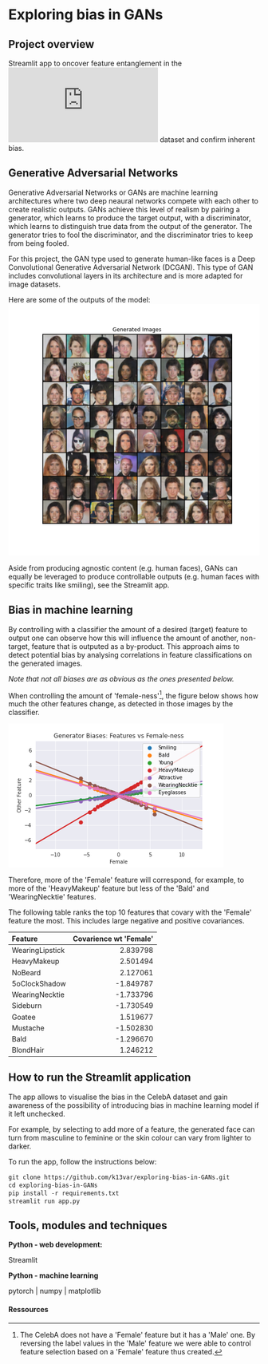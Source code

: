 # Exploring bias in GANs

## Project overview
Streamlit app to oncover feature entanglement in the ![CelebA](http://mmlab.ie.cuhk.edu.hk/projects/CelebA.html) dataset and confirm inherent bias.

## Generative Adversarial Networks
Generative Adversarial Networks or GANs are machine learning architectures where two deep neaural networks compete with each other to create realistic outputs. GANs achieve this level of realism by pairing a generator, which learns to produce the target output, with a discriminator, which learns to distinguish true data from the output of the generator. The generator tries to fool the discriminator, and the discriminator tries to keep from being fooled.

For this project, the GAN type used to generate human-like faces is a Deep Convolutional Generative Adversarial Network (DCGAN). This type of GAN includes convolutional layers in its architecture and is more adapted for image datasets.

Here are some of the outputs of the model:
![Generated Images](https://raw.githubusercontent.com/k13var/exploring-bias-in-GANs/main/img/generated_img.png)

Aside from producing agnostic content (e.g. human faces), GANs can equally be leveraged to produce controllable outputs (e.g. human faces with specific traits like smiling), see the Streamlit app. 

## Bias in machine learning
By controlling with a classifier the amount of a desired (target) feature to output one can observe how this will influence the amount of another, non-target, feature that is outputed as a by-product. This approach aims to detect potential bias by analysing correlations in feature classifications on the generated images.

*Note that not all biases are as obvious as the ones presented below.*

When controlling the amount of 'female-ness'[^1], the figure below shows how much the other features change, as detected in those images by the classifier. 

![Feature correlation graph](https://raw.githubusercontent.com/k13var/exploring-bias-in-GANs/main/img/female-ness_bias.png)

Therefore, more of the 'Female' feature will correspond, for example, to more of the 'HeavyMakeup' feature but less of the 'Bald' and 'WearingNecktie' features. 

The following table ranks the top 10 features that covary with the 'Female' feature the most. This includes large negative and positive covariances.

|     Feature     | Covarience wt 'Female' |
|:----------------|-----------------------:|
| WearingLipstick |               2.839798 |
| HeavyMakeup     |               2.501494 |
| NoBeard         |               2.127061 |
| 5oClockShadow   |              -1.849787 |
| WearingNecktie  |              -1.733796 |
| Sideburn        |              -1.730549 |
| Goatee          |               1.519677 |
| Mustache        |              -1.502830 |
| Bald            |              -1.296670 |
| BlondHair       |               1.246212 |

## How to run the Streamlit application
The app allows to visualise the bias in the CelebA dataset and gain awareness of the possibility of introducing bias in machine learning model if it left unchecked. 

For example, by selecting to add more of a feature, the generated face can turn from masculine to feminine or the skin colour can vary from lighter to darker. 

To run the app, follow the instructions below:
```
git clone https://github.com/k13var/exploring-bias-in-GANs.git
cd exploring-bias-in-GANs
pip install -r requirements.txt
streamlit run app.py
```

## Tools, modules and techniques
**Python - web development:**

Streamlit

**Python - machine learning**

pytorch | numpy | matplotlib 

#### Ressources


[^1]: The CelebA does not have a 'Female' feature but it has a 'Male' one. By reversing the label values in the 'Male' feature we were able to control feature selection based on a 'Female' feature thus created.
